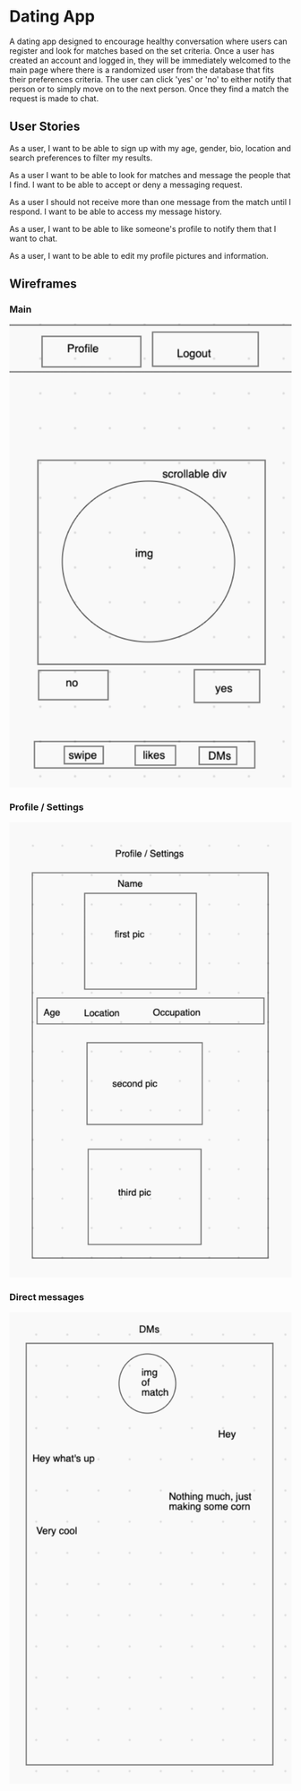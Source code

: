 # Dating App

A dating app designed to encourage healthy conversation where users can register and look for matches based on the set criteria. Once a user has created an account and logged in, they will be immediately welcomed to the main page where there is a randomized user from the database that fits their preferences criteria. The user can click 'yes' or 'no' to either notify that person or to simply move on to the next person. Once they find a match the request is made to chat.

## User Stories
As a user, I want to be able to sign up with my age, gender, bio, location and search preferences to filter my results.

As a user I want to be able to look for matches and message the people that I find. I want to be able to accept or deny a messaging request. 

As a user I should not receive more than one message from the match until I respond. I want to be able to access my message history.

As a user, I want to be able to like someone's profile to notify them that I want to chat.

As a user, I want to be able to edit my profile pictures and information.

## Wireframes
### Main
![image](./images/main-swipe-page.png)

### Profile / Settings
![image](./images/profile:settings.png)

### Direct messages
![image](./images/dm-png.png)